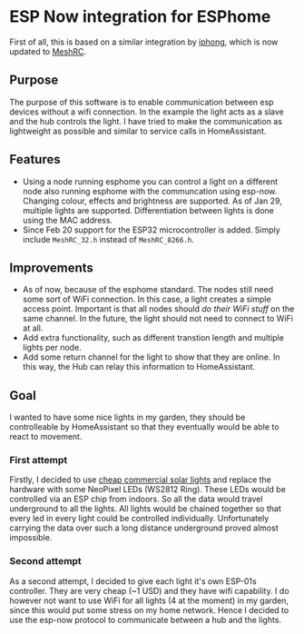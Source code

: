 # ESP Now integration for ESPhome
First of all, this is based on a similar integration by [iphong](https://github.com/iphong/esphome-espnow), which is now updated to [MeshRC](https://github.com/iphong/lib-esp-rc). 
## Purpose
The purpose of this software is to enable communication between esp devices without a wifi connection. In the example the light acts as a slave and the hub controls the light. I have tried to make the communication as lightweight as possible and similar to service calls in HomeAssistant. 

## Features
- Using a node running esphome you can control a light on a different node also running esphome with the communcation using esp-now. Changing colour, effects and brightness are supported. As of Jan 29, multiple lights are supported. Differentiation between lights is done using the MAC address.
- Since Feb 20 support for the ESP32 microcontroller is added. Simply include ```MeshRC_32.h``` instead of ```MeshRC_8266.h```. 

## Improvements
- As of now, because of the esphome standard. The nodes still need some sort of WiFi connection. In this case, a light creates a simple access point. Important is that all nodes should *do their WiFi stuff* on the same channel. In the future, the light should not need to connect to WiFi at all.
- Add extra functionality, such as different transtion length and multiple lights per node.
- Add some return channel for the light to show that they are online. In this way, the Hub can relay this information to HomeAssistant.

## Goal
I wanted to have some nice lights in my garden, they should be controlleable by HomeAssistant so that they eventually would be able to react to movement.
### First attempt
Firstly, I decided to use [cheap commercial solar lights](https://offers.kd2.org/en/gb/lidl/pFpK/) and replace the hardware with some NeoPixel LEDs (WS2812 Ring). These LEDs would be controlled via an ESP chip from indoors. So all the data would travel underground to all the lights. All lights would be chained together so that every led in every light could be controlled individually. Unfortunately carrying the data over such a long distance underground proved almost impossible.
### Second attempt
As a second attempt, I decided to give each light it's own ESP-01s controller. They are very cheap (~1 USD) and they have wifi capability. I do however not want to use WiFi for all lights (4 at the moment) in my garden, since this would put some stress on my home network. Hence I decided to use the esp-now protocol to communicate between a hub and the lights.
